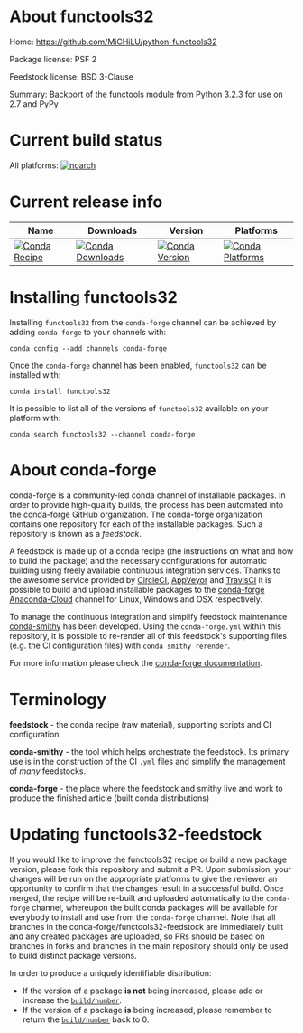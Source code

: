 About functools32
=================

Home: https://github.com/MiCHiLU/python-functools32

Package license: PSF 2

Feedstock license: BSD 3-Clause

Summary: Backport of the functools module from Python 3.2.3 for use on 2.7 and PyPy



Current build status
====================

All platforms:
[![noarch](https://img.shields.io/circleci/project/github/conda-forge/functools32-feedstock/master.svg?label=noarch)](https://circleci.com/gh/conda-forge/functools32-feedstock)

Current release info
====================

| Name | Downloads | Version | Platforms |
| --- | --- | --- | --- |
| [![Conda Recipe](https://img.shields.io/badge/recipe-functools32-green.svg)](https://anaconda.org/conda-forge/functools32) | [![Conda Downloads](https://img.shields.io/conda/dn/conda-forge/functools32.svg)](https://anaconda.org/conda-forge/functools32) | [![Conda Version](https://img.shields.io/conda/vn/conda-forge/functools32.svg)](https://anaconda.org/conda-forge/functools32) | [![Conda Platforms](https://img.shields.io/conda/pn/conda-forge/functools32.svg)](https://anaconda.org/conda-forge/functools32) |

Installing functools32
======================

Installing `functools32` from the `conda-forge` channel can be achieved by adding `conda-forge` to your channels with:

```
conda config --add channels conda-forge
```

Once the `conda-forge` channel has been enabled, `functools32` can be installed with:

```
conda install functools32
```

It is possible to list all of the versions of `functools32` available on your platform with:

```
conda search functools32 --channel conda-forge
```


About conda-forge
=================

conda-forge is a community-led conda channel of installable packages.
In order to provide high-quality builds, the process has been automated into the
conda-forge GitHub organization. The conda-forge organization contains one repository
for each of the installable packages. Such a repository is known as a *feedstock*.

A feedstock is made up of a conda recipe (the instructions on what and how to build
the package) and the necessary configurations for automatic building using freely
available continuous integration services. Thanks to the awesome service provided by
[CircleCI](https://circleci.com/), [AppVeyor](https://www.appveyor.com/)
and [TravisCI](https://travis-ci.org/) it is possible to build and upload installable
packages to the [conda-forge](https://anaconda.org/conda-forge)
[Anaconda-Cloud](https://anaconda.org/) channel for Linux, Windows and OSX respectively.

To manage the continuous integration and simplify feedstock maintenance
[conda-smithy](https://github.com/conda-forge/conda-smithy) has been developed.
Using the ``conda-forge.yml`` within this repository, it is possible to re-render all of
this feedstock's supporting files (e.g. the CI configuration files) with ``conda smithy rerender``.

For more information please check the [conda-forge documentation](https://conda-forge.org/docs/).

Terminology
===========

**feedstock** - the conda recipe (raw material), supporting scripts and CI configuration.

**conda-smithy** - the tool which helps orchestrate the feedstock.
                   Its primary use is in the construction of the CI ``.yml`` files
                   and simplify the management of *many* feedstocks.

**conda-forge** - the place where the feedstock and smithy live and work to
                  produce the finished article (built conda distributions)


Updating functools32-feedstock
==============================

If you would like to improve the functools32 recipe or build a new
package version, please fork this repository and submit a PR. Upon submission,
your changes will be run on the appropriate platforms to give the reviewer an
opportunity to confirm that the changes result in a successful build. Once
merged, the recipe will be re-built and uploaded automatically to the
`conda-forge` channel, whereupon the built conda packages will be available for
everybody to install and use from the `conda-forge` channel.
Note that all branches in the conda-forge/functools32-feedstock are
immediately built and any created packages are uploaded, so PRs should be based
on branches in forks and branches in the main repository should only be used to
build distinct package versions.

In order to produce a uniquely identifiable distribution:
 * If the version of a package **is not** being increased, please add or increase
   the [``build/number``](https://conda.io/docs/user-guide/tasks/build-packages/define-metadata.html#build-number-and-string).
 * If the version of a package **is** being increased, please remember to return
   the [``build/number``](https://conda.io/docs/user-guide/tasks/build-packages/define-metadata.html#build-number-and-string)
   back to 0.
